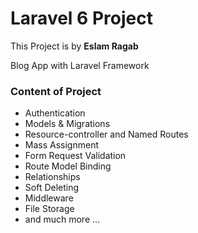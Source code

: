 # Laravel 6 Project

This Project is by **Eslam Ragab**

 Blog App with Laravel Framework


### Content of Project 

- Authentication
- Models & Migrations
- Resource-controller and Named Routes
- Mass Assignment
- Form Request Validation
- Route Model Binding
- Relationships
- Soft Deleting
- Middleware
- File Storage
- and much more ...
